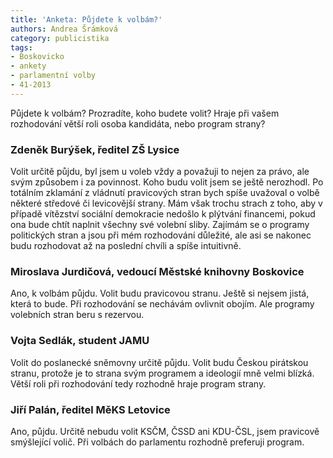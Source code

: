 ```yaml
---
title: 'Anketa: Půjdete k volbám?'
authors: Andrea Šrámková
category: publicistika
tags:
- Boskovicko
- ankety
- parlamentní volby
- 41-2013
---
```


Půjdete k volbám? Prozradíte, koho budete volit? Hraje při vašem rozhodování větší roli osoba kandidáta, nebo program strany?

### Zdeněk Burýšek, ředitel ZŠ Lysice

Volit určitě půjdu, byl jsem u voleb vždy a považuji to nejen za právo, ale svým způsobem i za povinnost. Koho budu volit jsem se ještě nerozhodl. Po totálním zklamání z vládnutí pravicových stran bych spíše uvažoval o volbě některé středové či levicovější strany. Mám však trochu strach z toho, aby v případě vítězství sociální demokracie nedošlo k plýtvání financemi, pokud ona bude chtít naplnit všechny své volební sliby. Zajímám se o programy politických stran a jsou při mém rozhodování důležité, ale asi se nakonec budu rozhodovat až na poslední chvíli a spíše intuitivně.

### Miroslava Jurdičová, vedoucí Městské knihovny Boskovice
Ano, k volbám půjdu. Volit budu pravicovou stranu. Ještě si nejsem jistá, která to bude. Při rozhodování se nechávám ovlivnit obojím. Ale programy volebních stran beru s rezervou.

### Vojta Sedlák, student JAMU
Volit do poslanecké sněmovny určitě půjdu. Volit budu Českou pirátskou stranu, protože je to strana svým programem a ideologií mně velmi blízká. Větší roli při rozhodování tedy rozhodně hraje program strany.

### Jiří Palán, ředitel MěKS Letovice
Ano, půjdu. Určitě nebudu volit KSČM, ČSSD ani KDU-ČSL, jsem pravicově smýšlející volič. Při volbách do parlamentu rozhodně preferuji program.
